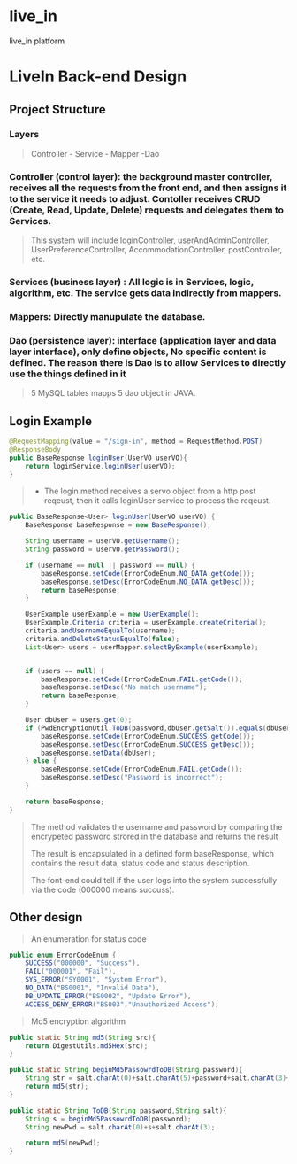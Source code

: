 # live_in
live_in platform

# LiveIn Back-end Design







## Project Structure

### Layers 

>  Controller - Service - Mapper -Dao

### Controller (control layer): the background master controller, receives all the requests from the front end,  and then assigns it to the service it needs to adjust. Contoller receives CRUD (Create, Read, Update, Delete) requests and delegates them to Services.

> This system will include loginController, userAndAdminController, UserPreferenceController, AccommodationController, postController, etc.

###  Services (business layer) : All logic is in Services, logic, algorithm, etc. The service gets data indirectly from mappers.

### Mappers: Directly manupulate the database.

### Dao (persistence layer): interface (application layer and data layer interface), only define objects, No specific content is defined. The reason there is Dao is to allow Services to directly use the things defined in it

> 5 MySQL tables mapps 5 dao object in JAVA.



## Login Example

```java
@RequestMapping(value = "/sign-in", method = RequestMethod.POST)
@ResponseBody
public BaseResponse loginUser(UserVO userVO){
    return loginService.loginUser(userVO);
}
```



> + The login method receives a servo object from a http post reqeust, then it calls loginUser service to process the reqeust. 

```java
public BaseResponse<User> loginUser(UserVO userVO) {
    BaseResponse baseResponse = new BaseResponse();

    String username = userVO.getUsername();
    String password = userVO.getPassword();

    if (username == null || password == null) {
        baseResponse.setCode(ErrorCodeEnum.NO_DATA.getCode());
        baseResponse.setDesc(ErrorCodeEnum.NO_DATA.getDesc());
        return baseResponse;
    }

    UserExample userExample = new UserExample();
    UserExample.Criteria criteria = userExample.createCriteria();
    criteria.andUsernameEqualTo(username);
    criteria.andDeleteStatusEqualTo(false);
    List<User> users = userMapper.selectByExample(userExample);


    if (users == null) {
        baseResponse.setCode(ErrorCodeEnum.FAIL.getCode());
        baseResponse.setDesc("No match username");
        return baseResponse;
    }

    User dbUser = users.get(0);
    if (PwdEncryptionUtil.ToDB(password,dbUser.getSalt()).equals(dbUser.getPassword())) {
        baseResponse.setCode(ErrorCodeEnum.SUCCESS.getCode());
        baseResponse.setDesc(ErrorCodeEnum.SUCCESS.getDesc());
        baseResponse.setData(dbUser);
    } else {
        baseResponse.setCode(ErrorCodeEnum.FAIL.getCode());
        baseResponse.setDesc("Password is incorrect");
    }

    return baseResponse;
}
```



> The method validates the username and password by comparing the encrypeted password strored in the database and returns the result
>
> The result is encapsulated in a defined form baseResponse<T>, which contains the result data, status code and status description.
>
> The font-end could tell if the user logs into the system successfully via the code (000000 means succuss).



## Other design



> An enumeration for status code

```java
public enum ErrorCodeEnum {
    SUCCESS("000000", "Success"),
    FAIL("000001", "Fail"),
    SYS_ERROR("SY0001", "System Error"),
    NO_DATA("BS0001", "Invalid Data"),
    DB_UPDATE_ERROR("BS0002", "Update Error"),
    ACCESS_DENY_ERROR("BS003","Unauthorized Access");
```



> Md5 encryption algorithm

```java
public static String md5(String src){
    return DigestUtils.md5Hex(src);
}

public static String beginMd5PassowrdToDB(String password){
    String str = salt.charAt(0)+salt.charAt(5)+password+salt.charAt(3)+salt.charAt(7)+salt.charAt(10);
    return md5(str);
}

public static String ToDB(String password,String salt){
    String s = beginMd5PassowrdToDB(password);
    String newPwd = salt.charAt(0)+s+salt.charAt(3);

    return md5(newPwd);
}
```

